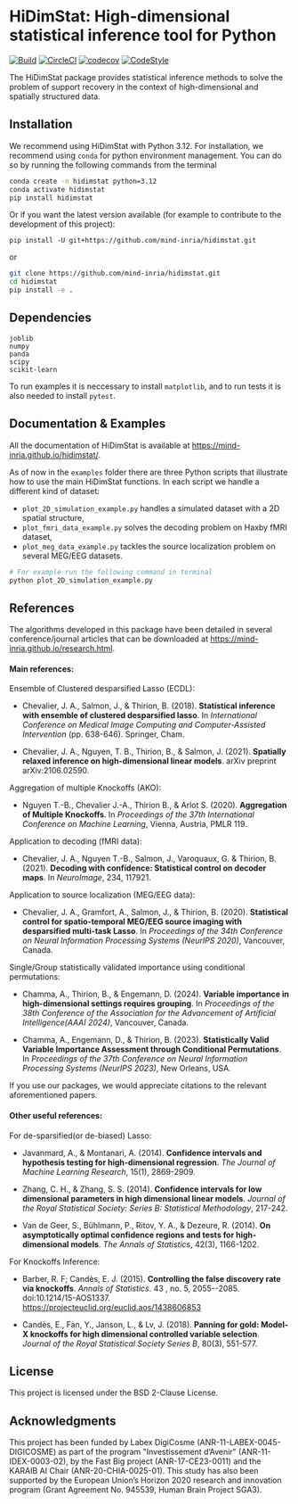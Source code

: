 # HiDimStat: High-dimensional statistical inference tool for Python
[![Build](https://github.com/mind-inria/hidimstat/actions/workflows/build_package.yml/badge.svg?branch=main)](https://github.com/mind-inria/hidimstat/actions/workflows/build_package.yml) [![CircleCI](https://circleci.com/gh/mind-inria/hidimstat.svg?style=shield)](https://circleci.com/gh/mind-inria/hidimstat) [![codecov](https://codecov.io/github/mind-inria/hidimstat/branch/main/graph/badge.svg?token=O1YZDTFTNS)](https://codecov.io/github/mind-inria/hidimstat) [![CodeStyle](https://img.shields.io/badge/code%20style-black-000000.svg)](https://github.com/psf/black)

The HiDimStat package provides statistical inference methods to solve the problem of support recovery in the context of high-dimensional and spatially structured data.

## Installation

We recommend using HiDimStat with Python 3.12. For installation, we recommend using `conda` for python environment management. You can do so by running the following commands from the terminal

```bash
conda create -n hidimstat python=3.12
conda activate hidimstat
pip install hidimstat
```

Or if you want the latest version available (for example to contribute to the development of this project):

```
pip install -U git+https://github.com/mind-inria/hidimstat.git
```

or

```bash
git clone https://github.com/mind-inria/hidimstat.git
cd hidimstat
pip install -e .
```

## Dependencies

```
joblib
numpy
panda
scipy
scikit-learn
```

To run examples it is neccessary to install `matplotlib`, and to run tests it is also needed to install `pytest`.

## Documentation & Examples

All the documentation of HiDimStat is available at https://mind-inria.github.io/hidimstat/.

As of now in the `examples` folder there are three Python scripts that illustrate how to use the main HiDimStat functions. In each script we handle a different kind of dataset:
  - ``plot_2D_simulation_example.py`` handles a simulated dataset with a 2D
spatial structure,
  - ``plot_fmri_data_example.py`` solves the decoding problem on Haxby fMRI dataset,
  - ``plot_meg_data_example.py`` tackles the source localization problem on several
MEG/EEG datasets.

```bash
# For example run the following command in terminal
python plot_2D_simulation_example.py
```

## References

The algorithms developed in this package have been detailed in several conference/journal articles that can be downloaded at https://mind-inria.github.io/research.html.

#### Main references:

Ensemble of Clustered desparsified Lasso (ECDL):

* Chevalier, J. A., Salmon, J., & Thirion, B. (2018). __Statistical inference with ensemble of clustered desparsified lasso__. In _International Conference
  on Medical Image Computing and Computer-Assisted Intervention_ (pp. 638-646). Springer, Cham.

* Chevalier, J. A., Nguyen, T. B., Thirion, B., & Salmon, J. (2021). __Spatially relaxed inference on high-dimensional linear models__. arXiv preprint arXiv:2106.02590.

Aggregation of multiple Knockoffs (AKO):

* Nguyen T.-B., Chevalier J.-A., Thirion B., & Arlot S. (2020). __Aggregation of Multiple Knockoffs__. In _Proceedings of the 37th International Conference on
  Machine Learning_, Vienna, Austria, PMLR 119.

Application to decoding (fMRI data):

* Chevalier, J. A., Nguyen T.-B., Salmon, J., Varoquaux, G. & Thirion, B. (2021). __Decoding with confidence: Statistical control on decoder maps__. In _NeuroImage_, 234, 117921.

Application to source localization (MEG/EEG data):

* Chevalier, J. A., Gramfort, A., Salmon, J., & Thirion, B. (2020). __Statistical control for spatio-temporal MEG/EEG source imaging with desparsified multi-task Lasso__. In _Proceedings of the 34th Conference on Neural Information Processing Systems (NeurIPS 2020)_, Vancouver, Canada.

Single/Group statistically validated importance using conditional permutations:

* Chamma, A., Thirion, B., & Engemann, D. (2024). __Variable importance in high-dimensional settings requires grouping__. In _Proceedings of the 38th Conference of the Association for the Advancement of Artificial Intelligence(AAAI 2024)_, Vancouver, Canada.

* Chamma, A., Engemann, D., & Thirion, B. (2023). __Statistically Valid Variable Importance Assessment through Conditional Permutations__. In _Proceedings of
  the 37th Conference on Neural Information Processing Systems (NeurIPS 2023)_, New Orleans, USA.

If you use our packages, we would appreciate citations to the relevant aforementioned papers.

#### Other useful references:

For de-sparsified(or de-biased) Lasso:

* Javanmard, A., & Montanari, A. (2014). __Confidence intervals and hypothesis
  testing for high-dimensional regression__. _The Journal of Machine Learning
  Research_, 15(1), 2869-2909.

* Zhang, C. H., & Zhang, S. S. (2014). __Confidence intervals for low dimensional
  parameters in high dimensional linear models__. _Journal of the Royal
  Statistical Society: Series B: Statistical Methodology_, 217-242.

* Van de Geer, S., Bühlmann, P., Ritov, Y. A., & Dezeure, R. (2014). __On
  asymptotically optimal confidence regions and tests for high-dimensional
  models__. _The Annals of Statistics_, 42(3), 1166-1202.

For Knockoffs Inference:

* Barber, R. F; Candès, E. J. (2015). __Controlling the false discovery rate
  via knockoffs__. _Annals of Statistics_. 43 , no. 5,
  2055--2085. doi:10.1214/15-AOS1337. https://projecteuclid.org/euclid.aos/1438606853

* Candès, E., Fan, Y., Janson, L., & Lv, J. (2018). __Panning for gold: Model-X
  knockoffs for high dimensional controlled variable selection__. _Journal of the
  Royal Statistical Society Series B_, 80(3), 551-577.

## License

This project is licensed under the BSD 2-Clause License.

## Acknowledgments

This project has been funded by Labex DigiCosme (ANR-11-LABEX-0045-DIGICOSME)
as part of the program "Investissement d’Avenir" (ANR-11-IDEX-0003-02), by the
Fast Big project (ANR-17-CE23-0011) and the KARAIB AI Chair
(ANR-20-CHIA-0025-01). This study has also been supported by the European
Union’s Horizon 2020 research and innovation program
(Grant Agreement No. 945539, Human Brain Project SGA3).
